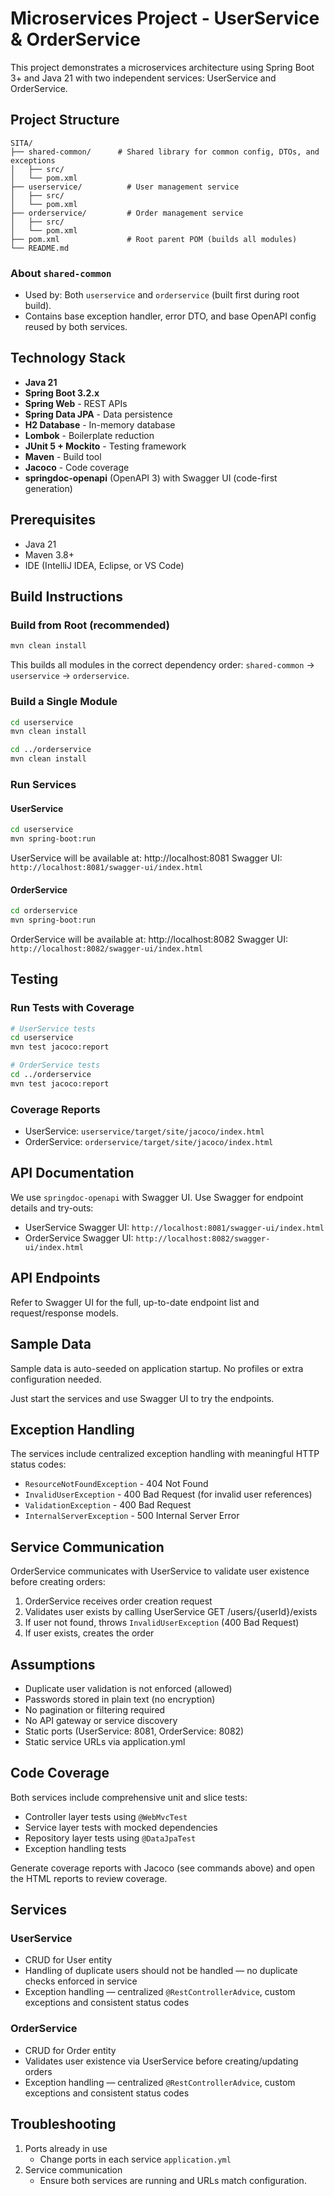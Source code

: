# Microservices Project - UserService & OrderService

This project demonstrates a microservices architecture using Spring Boot 3+ and Java 21 with two independent services: UserService and OrderService.

## Project Structure

```
SITA/
├── shared-common/      # Shared library for common config, DTOs, and exceptions
│   ├── src/
│   └── pom.xml
├── userservice/          # User management service
│   ├── src/
│   └── pom.xml
├── orderservice/         # Order management service
│   ├── src/
│   └── pom.xml
├── pom.xml               # Root parent POM (builds all modules)
└── README.md
```

### About `shared-common`

- Used by: Both `userservice` and `orderservice` (built first during root build).
 - Contains base exception handler, error DTO, and base OpenAPI config reused by both services.


## Technology Stack

- **Java 21**
- **Spring Boot 3.2.x**
- **Spring Web** - REST APIs
- **Spring Data JPA** - Data persistence
- **H2 Database** - In-memory database
- **Lombok** - Boilerplate reduction
- **JUnit 5 + Mockito** - Testing framework
- **Maven** - Build tool
- **Jacoco** - Code coverage
- **springdoc-openapi** (OpenAPI 3) with Swagger UI (code-first generation)


## Prerequisites

- Java 21
- Maven 3.8+
- IDE (IntelliJ IDEA, Eclipse, or VS Code)

## Build Instructions

### Build from Root (recommended)
```bash
mvn clean install
```
This builds all modules in the correct dependency order: `shared-common` → `userservice` → `orderservice`.

### Build a Single Module
```bash
cd userservice
mvn clean install

cd ../orderservice
mvn clean install
```

### Run Services

#### UserService
```bash
cd userservice
mvn spring-boot:run
```
UserService will be available at: http://localhost:8081
Swagger UI: `http://localhost:8081/swagger-ui/index.html`

#### OrderService
```bash
cd orderservice
mvn spring-boot:run
```
OrderService will be available at: http://localhost:8082
Swagger UI: `http://localhost:8082/swagger-ui/index.html`

## Testing

### Run Tests with Coverage
```bash
# UserService tests
cd userservice
mvn test jacoco:report
```

```bash
# OrderService tests
cd ../orderservice
mvn test jacoco:report
```

### Coverage Reports
- UserService: `userservice/target/site/jacoco/index.html`
- OrderService: `orderservice/target/site/jacoco/index.html`

## API Documentation

We use `springdoc-openapi` with Swagger UI. Use Swagger for endpoint details and try-outs:

- UserService Swagger UI: `http://localhost:8081/swagger-ui/index.html`
- OrderService Swagger UI: `http://localhost:8082/swagger-ui/index.html`


## API Endpoints

Refer to Swagger UI for the full, up-to-date endpoint list and request/response models.

## Sample Data

Sample data is auto-seeded on application startup. No profiles or extra configuration needed.

Just start the services and use Swagger UI to try the endpoints.

## Exception Handling

The services include centralized exception handling with meaningful HTTP status codes:

- `ResourceNotFoundException` - 404 Not Found
- `InvalidUserException` - 400 Bad Request (for invalid user references)
- `ValidationException` - 400 Bad Request
- `InternalServerException` - 500 Internal Server Error

## Service Communication

OrderService communicates with UserService to validate user existence before creating orders:

1. OrderService receives order creation request
2. Validates user exists by calling UserService GET /users/{userId}/exists
3. If user not found, throws `InvalidUserException` (400 Bad Request)
4. If user exists, creates the order

## Assumptions

- Duplicate user validation is not enforced (allowed)
- Passwords stored in plain text (no encryption)
- No pagination or filtering required
- No API gateway or service discovery
- Static ports (UserService: 8081, OrderService: 8082)
- Static service URLs via application.yml

## Code Coverage

Both services include comprehensive unit and slice tests:

- Controller layer tests using `@WebMvcTest`
- Service layer tests with mocked dependencies
- Repository layer tests using `@DataJpaTest`
- Exception handling tests

Generate coverage reports with Jacoco (see commands above) and open the HTML reports to review coverage.

## Services

### UserService
- CRUD for User entity
- Handling of duplicate users should not be handled — no duplicate checks enforced in service
 - Exception handling — centralized `@RestControllerAdvice`, custom exceptions and consistent status codes

### OrderService 
- CRUD for Order entity
- Validates user existence via UserService before creating/updating orders
 - Exception handling — centralized `@RestControllerAdvice`, custom exceptions and consistent status codes

## Troubleshooting

1. Ports already in use
   - Change ports in each service `application.yml`
2. Service communication
   - Ensure both services are running and URLs match configuration.

